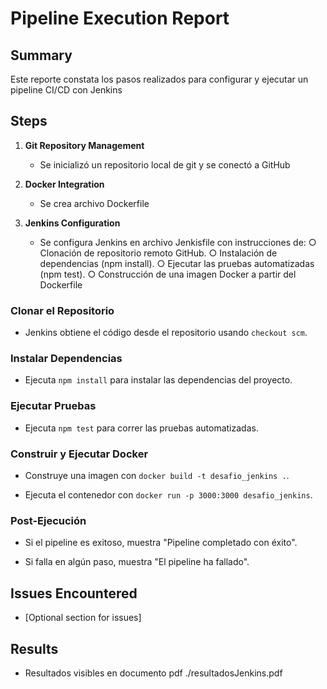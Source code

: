 # Pipeline Execution Report

## Summary

Este reporte constata los pasos realizados para configurar y ejecutar un pipeline CI/CD con Jenkins

## Steps

1. **Git Repository Management**  
     
   - Se inicializó un repositorio local de git y se conectó a GitHub



2. **Docker Integration**  
     
   - Se crea archivo Dockerfile 

   

3. **Jenkins Configuration**  
     
   - Se configura Jenkins en archivo Jenkisfile con instrucciones de:
         ○ Clonación de repositorio remoto GitHub. 
         ○ Instalación de dependencias (npm install).
         ○ Ejecutar las pruebas automatizadas (npm test).
         ○ Construcción de una imagen Docker a partir del Dockerfile

### Clonar el Repositorio

- Jenkins obtiene el código desde el repositorio usando `checkout scm`.

 

### Instalar Dependencias

- Ejecuta `npm install` para instalar las dependencias del proyecto.

 

### Ejecutar Pruebas

- Ejecuta `npm test` para correr las pruebas automatizadas.

 

### Construir y Ejecutar Docker

- Construye una imagen con `docker build -t desafio_jenkins .`.

- Ejecuta el contenedor con `docker run -p 3000:3000 desafio_jenkins`.

 

### Post-Ejecución

- Si el pipeline es exitoso, muestra "Pipeline completado con éxito".

- Si falla en algún paso, muestra "El pipeline ha fallado".

## Issues Encountered

- \[Optional section for issues\]

## Results

- Resultados visibles en documento pdf ./resultadosJenkins.pdf

